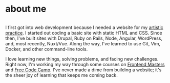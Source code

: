 # about me  
` `  
I first got into web development because I needed a website for my [artistic practice](https://williamwhitaker.art). I started out coding a basic site with static HTML and CSS. Since then, I've built sites with Drupal, Ruby on Rails, Node, Angular, WordPress, and, most recently, Nuxt/Vue. Along the way, I've learned to use Git, Vim, Docker, and other command-line tools.  
` `  
I love learning new things, solving problems, and facing new challenges. Right now, I'm working my way through some courses on [Frontend Masters](https://frontendmasters.com/) and [Free Code Camp](https://www.freecodecamp.org). I've never made a dime from building a website; it's the sheer joy of learning that keeps me coming back.
